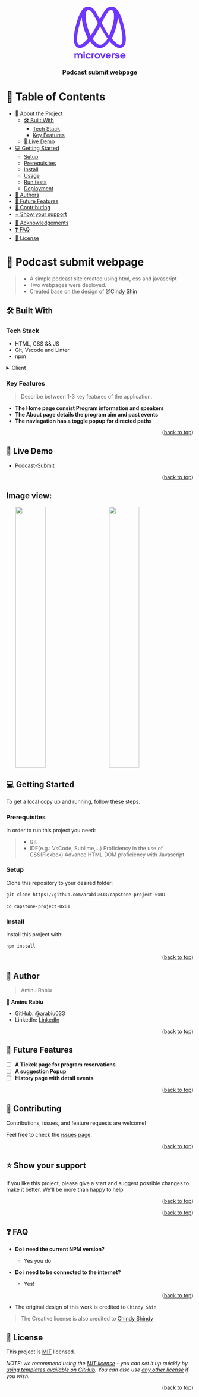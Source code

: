 <a name="readme-top"></a>



<div align="center">

  <img src="murple_logo.png" alt="logo" width="140"  height="auto" />
  <br/>

  <h3><b>Podcast submit webpage</b></h3>

</div>

<!-- TABLE OF CONTENTS -->

# 📗 Table of Contents

- [📖 About the Project](#about-project)
  - [🛠 Built With](#built-with)
    - [Tech Stack](#tech-stack)
    - [Key Features](#key-features)
  - [🚀 Live Demo](#live-demo)
- [💻 Getting Started](#getting-started)
  - [Setup](#setup)
  - [Prerequisites](#prerequisites)
  - [Install](#install)
  - [Usage](#usage)
  - [Run tests](#run-tests)
  - [Deployment](#triangular_flag_on_post-deployment)
- [👥 Authors](#authors)
- [🔭 Future Features](#future-features)
- [🤝 Contributing](#contributing)
- [⭐️ Show your support](#support)
- [🙏 Acknowledgements](#acknowledgements)
- [❓ FAQ](#faq)
- [📝 License](#license)


# 📖 Podcast submit webpage <a name="about-project"></a>

> - A simple podcast site created using html, css and javascript
> - Two webpages were deployed.
> - Created base on the design of [@Cindy Shin](https://www.behance.net/gallery/29845175/CC-Global-Summit-2015)


## 🛠 Built With <a name="built-with"></a>

### Tech Stack <a name="tech-stack"></a>

- HTML, CSS && JS
- Git, Vscode and Linter
- npm

<details>
  <summary>Client</summary>
  <ul>
    <li><a href="https://developer.mozilla.org/">JavaScript MDN</a></li>
    <li><a href="https://code.visualstudio.com/">VSCode</a></li>
  </ul>
</details>


### Key Features <a name="key-features"></a>

> Describe between 1-3 key features of the application.

- **The Home page consist Program information and speakers**
- **The About page details the program aim and past events**
- **The naviagation has a toggle popup for directed paths**

<p align="right">(<a href="#readme-top">back to top</a>)</p>



## 🚀 Live Demo <a name="live-demo"></a>


- [Podcast-Submit](https://podcast-capstone.netlify.app)


<p align="right">(<a href="#readme-top">back to top</a>)</p>

## Image view:
<div style="min-width:100%;display:flex;justify-content:space-around">
  <img src="https://github.com/arabiu033/capstone-project-0x01/blob/main/assets/desktop/screencapture-127-0-0-1-5500-capstone-project-0x01-index-html-2022-11-27-21_12_05.png" width="40%" height="700">
  <img src="https://github.com/arabiu033/capstone-project-0x01/blob/main/assets/desktop/screencapture-127-0-0-1-5500-capstone-project-0x01-about-html-2022-11-27-21_14_12.png" width="40%" height="700">
</div>



## 💻 Getting Started <a name="getting-started"></a>

To get a local copy up and running, follow these steps.

### Prerequisites

In order to run this project you need:

> - Git
> - IDE(e.g.: VsCode, Sublime,...)
> Proficiency in the use of CSS(Flexbox)
> Advance HTML
> DOM proficiency with Javascript


### Setup

Clone this repository to your desired folder:

```
git clone https://github.com/arabiu033/capstone-project-0x01

cd capstone-project-0x01
```

### Install

Install this project with:

```
npm install
```

<p align="right">(<a href="#readme-top">back to top</a>)</p>

<!-- AUTHORS -->

## 👥 Author <a name="authors"></a>

> Aminu Rabiu

👤 **Aminu Rabiu**

- GitHub: [@arabiu033](https://github.com/arabiu033)
- LinkedIn: [LinkedIn](https://linkedin.com/in/larabiu033)

<p align="right">(<a href="#readme-top">back to top</a>)</p>


## 🔭 Future Features <a name="future-features"></a>


- [ ] **A Tickek page for program reservations**
- [ ] **A suggestion Popup**
- [ ] **History page with detail events**

<p align="right">(<a href="#readme-top">back to top</a>)</p>

<!-- CONTRIBUTING -->

## 🤝 Contributing <a name="contributing"></a>

Contributions, issues, and feature requests are welcome!

Feel free to check the [issues page](../../issues/).

<p align="right">(<a href="#readme-top">back to top</a>)</p>

<!-- SUPPORT -->

## ⭐️ Show your support <a name="support"></a>


If you like this project, please give a start and suggest possible changes 
to make it better. We'll be more than happy to help

<p align="right">(<a href="#readme-top">back to top</a>)</p>

<p align="right">(<a href="#readme-top">back to top</a>)</p>


## ❓ FAQ <a name="faq"></a>


- **Do i need the current NPM version?**

  - Yes you do

- **Do i need to be connected to the internet?**

  - Yes!  

<p align="right">(<a href="#readme-top">back to top</a>)</p>

- The original design of this work is credited to `Chindy Shin`
>The Creative license is also credited to [Chindy Shindy](https://www.behance.net/adagio07)

## 📝 License <a name="license"></a>

This project is [MIT](./LICENSE) licensed.

_NOTE: we recommend using the [MIT license](https://choosealicense.com/licenses/mit/) - you can set it up quickly by [using templates available on GitHub](https://docs.github.com/en/communities/setting-up-your-project-for-healthy-contributions/adding-a-license-to-a-repository). You can also use [any other license](https://choosealicense.com/licenses/) if you wish._

<p align="right">(<a href="#readme-top">back to top</a>)</p>
